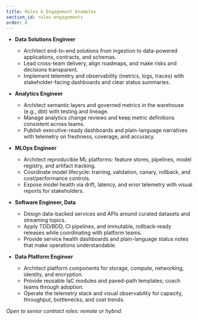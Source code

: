 ```yaml
---
title: Roles & Engagement Examples
section_id: roles-engagements
order: 8
---
```


* **Data Solutions Engineer**
  - Architect end-to-end solutions from ingestion to data-powered applications, contracts, and schemas.
  - Lead cross-team delivery, align roadmaps, and make risks and decisions transparent.
  - Implement telemetry and observability (metrics, logs, traces) with stakeholder-facing dashboards and clear status summaries.

* **Analytics Engineer**
  - Architect semantic layers and governed metrics in the warehouse (e.g., dbt) with testing and lineage.
  - Manage analytics change reviews and keep metric definitions consistent across teams.
  - Publish executive-ready dashboards and plain-language narratives with telemetry on freshness, coverage, and accuracy.

* **MLOps Engineer**
  - Architect reproducible ML platforms: feature stores, pipelines, model registry, and artifact tracking.
  - Coordinate model lifecycle: training, validation, canary, rollback, and cost/performance controls.
  - Expose model health via drift, latency, and error telemetry with visual reports for stakeholders.

* **Software Engineer, Data**
  - Design data-backed services and APIs around curated datasets and streaming topics.
  - Apply TDD/BDD, CI pipelines, and immutable, rollback-ready releases while coordinating with platform teams.
  - Provide service health dashboards and plain-language status notes that make operations understandable.

* **Data Platform Engineer**
  - Architect platform components for storage, compute, networking, identity, and encryption.
  - Provide reusable IaC modules and paved-path templates; coach teams through adoption.
  - Operate the telemetry stack and visual observability for capacity, throughput, bottlenecks, and cost trends.

*Open to senior contract roles: remote or hybrid.*
